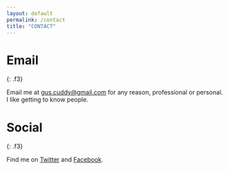 ```yaml
---
layout: default
permalink: /contact
title: "CONTACT"
---
```


# Email
{: .f3}

Email me at [gus.cuddy@gmail.com](mailto:gus.cuddy@gmail.com) for any reason, professional or personal. I like getting to know people.

# Social
{: .f3}

Find me on [Twitter](http://twitter.com/guscuddy) and [Facebook](http://facebook.com/guscuddy).
